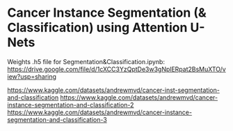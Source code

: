 # Cancer Instance Segmentation (& Classification) using Attention U-Nets

Weights .h5 file for Segmentation&Classification.ipynb: https://drive.google.com/file/d/1cXCC3YzQptDe3w3gNplERpat2BsMuXTO/view?usp=sharing

https://www.kaggle.com/datasets/andrewmvd/cancer-inst-segmentation-and-classification
https://www.kaggle.com/datasets/andrewmvd/cancer-instance-segmentation-and-classification-2
https://www.kaggle.com/datasets/andrewmvd/cancer-instance-segmentation-and-classification-3
